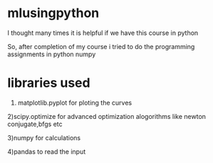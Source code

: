 # mlusingpython

I thought many times it is helpful if we have this course in python

So, after completion of my course i tried to do the programming assignments in python numpy

# libraries used

1) matplotlib.pyplot for ploting the curves
 
2)scipy.optimize for advanced optimization alogorithms like newton conjugate,bfgs etc

3)numpy for calculations 

4)pandas to read the input


